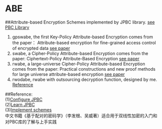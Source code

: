 # ABE
##Attribute-based Encryption Schemes 
 implemented by JPBC library.  [see PBC Library](https://crypto.stanford.edu/pbc/)
1. gpswabe, the first Key-Policy Attribute-based Encryption comes from the paper： Attribute-based encryption for fine-grained access control of encrypted data [see paper](https://dl.acm.org/doi/10.1145/1180405.1180418)
2. swabe, a Cipher-Policy Attribute-based Encryption comes from the paper: Ciphertext-Policy Attribute-Based Encryption [see paper](https://ieeexplore.ieee.org/document/4223236)
3. rwabe, a large-universe Cipher-Policy Attribute-based Encryption comes from the paper: Practical constructions and new proof methods for large universe attribute-based encryption [see paper](https://dl.acm.org/doi/10.1145/2508859.2516672)
4. rwodabe, rwabe with outsourcing decryption function, designed by me. [Reference ](https://www.usenix.org/legacy/event/sec11/tech/full_papers/Green.pdf)    

##Reference:     
(1)[Configure JPBC](https://blog.csdn.net/liuweiran900217/article/details/23414629)    
(2)[Learn JPBC](https://blog.csdn.net/u011680118/article/details/103119377)    
(3)[Implement schemes](https://github.com/liuweiran900217/CloudCrypto)    
中文书籍《基于配对的密码学》（李发根、吴威著）适合用于双线性加密的入门和对PBC库的了解与上手实践
